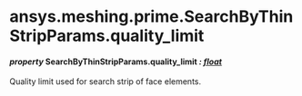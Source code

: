# ansys.meshing.prime.SearchByThinStripParams.quality_limit

<a id="ansys.meshing.prime.SearchByThinStripParams.quality_limit"></a>

#### *property* SearchByThinStripParams.quality_limit *: [float](https://docs.python.org/3.11/library/functions.html#float)*

Quality limit used for search strip of face elements.

<!-- !! processed by numpydoc !! -->
